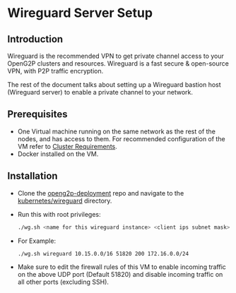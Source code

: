 # Wireguard Server Setup

## Introduction

Wireguard is the recommended VPN to get private channel access to your OpenG2P clusters and resources. Wireguard is a fast secure & open-source VPN, with P2P traffic encryption.

The rest of the document talks about setting up a Wireguard bastion host (Wireguard server) to enable a private channel to your network.

## Prerequisites

* One Virtual machine running on the same network as the rest of the nodes, and has access to them. For recommended configuration of the VM refer to [Cluster Requirements](../../guides/deployment-guide/deployment-on-kubernetes/k8s-infrastructure-setup/k8s-cluster-requirements.md).
* Docker installed on the VM.

## Installation

* Clone the [openg2p-deployment](https://github.com/OpenG2P/openg2p-deployment) repo and navigate to the [kubernetes/wireguard](https://github.com/OpenG2P/openg2p-deployment/tree/main/kubernetes/wireguard) directory.
*   Run this with root privileges:

    ```bash
    ./wg.sh <name for this wireguard instance> <client ips subnet mask> <port> <no of peers> <subnet mask of the cluster nodes & lbs>
    ```
*   For Example:

    ```bash
    ./wg.sh wireguard 10.15.0.0/16 51820 200 172.16.0.0/24
    ```
* Make sure to edit the firewall rules of this VM to enable incoming traffic on the above UDP port (Default 51820) and disable incoming traffic on all other ports (excluding SSH).
